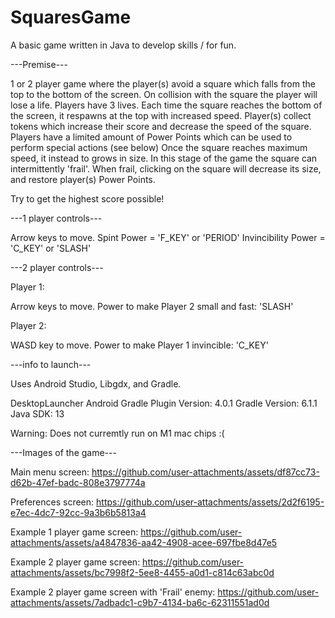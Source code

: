# SquaresGame
A basic game written in Java to develop skills / for fun.

---Premise--- 

1 or 2 player game where the player(s) avoid a square which falls from the top to the bottom of the screen. 
On collision with the square the player will lose a life. Players have 3 lives.
Each time the square reaches the bottom of the screen, it respawns at the top with increased speed.
Player(s) collect tokens which increase their score and decrease the speed of the square.
Players have a limited amount of Power Points which can be used to perform special actions (see below)
Once the square reaches maximum speed, it instead to grows in size. 
In this stage of the game the square can intermittently 'frail'. When frail, clicking on the square will decrease its size, and restore player(s) Power Points.

Try to get the highest score possible!

---1 player controls---

Arrow keys to move.
Spint Power = 'F_KEY' or 'PERIOD'
Invincibility Power = 'C_KEY' or 'SLASH'

---2 player controls---

Player 1: 

Arrow keys to move. 
Power to make Player 2 small and fast: 'SLASH'

Player 2:

WASD key to move.
Power to make Player 1 invincible: 'C_KEY'

---info to launch---

Uses Android Studio, Libgdx, and Gradle.

DesktopLauncher Android Gradle Plugin Version: 4.0.1 Gradle Version: 6.1.1 Java SDK: 13

Warning: Does not curremtly run on M1 mac chips :(

---Images of the game---

Main menu screen: https://github.com/user-attachments/assets/df87cc73-d62b-47ef-badc-808e3797774a

Preferences screen: https://github.com/user-attachments/assets/2d2f6195-e7ec-4dc7-92cc-9a3b6b5813a4

Example 1 player game screen: https://github.com/user-attachments/assets/a4847836-aa42-4908-acee-697fbe8d47e5

Example 2 player game screen: https://github.com/user-attachments/assets/bc7998f2-5ee8-4455-a0d1-c814c63abc0d

Example 2 player game screen with 'Frail' enemy: https://github.com/user-attachments/assets/7adbadc1-c9b7-4134-ba6c-62311551ad0d


